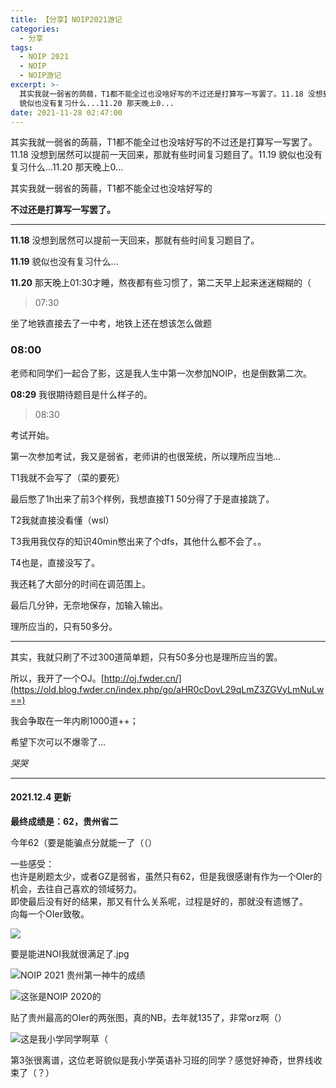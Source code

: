 ```yaml
---
title: 【分享】NOIP2021游记
categories:
  - 分享
tags:
  - NOIP 2021
  - NOIP
  - NOIP游记
excerpt: >-
  其实我就一弱省的蒟蒻，T1都不能全过也没啥好写的不过还是打算写一写罢了。11.18 没想到居然可以提前一天回来，那就有些时间复习题目了。11.19
  貌似也没有复习什么...11.20 那天晚上0...
date: 2021-11-28 02:47:00
---
```


其实我就一弱省的蒟蒻，T1都不能全过也没啥好写的不过还是打算写一写罢了。11.18 没想到居然可以提前一天回来，那就有些时间复习题目了。11.19 貌似也没有复习什么...11.20 那天晚上0...
<!-- more -->
其实我就一弱省的蒟蒻，T1都不能全过也没啥好写的

**不过还是打算写一写罢了。**

* * *

**11.18** 没想到居然可以提前一天回来，那就有些时间复习题目了。

**11.19** 貌似也没有复习什么...

**11.20** 那天晚上01:30才睡，熬夜都有些习惯了，第二天早上起来迷迷糊糊的（

> 07:30

坐了地铁直接去了一中考，地铁上还在想该怎么做题

### 08:00

老师和同学们一起合了影，这是我人生中第一次参加NOIP，也是倒数第二次。

**08:29** 我很期待题目是什么样子的。

> 08:30

考试开始。

第一次参加考试，我又是弱省，老师讲的也很笼统，所以理所应当地...

T1我就不会写了（菜的要死）

最后憋了1h出来了前3个样例，我想直接T1 50分得了于是直接跳了。

T2我就直接没看懂（wsl）

T3我用我仅存的知识40min憋出来了个dfs，其他什么都不会了。。

T4也是，直接没写了。

我还耗了大部分的时间在调范围上。

最后几分钟，无奈地保存，加输入输出。

理所应当的，只有50多分。

* * *

其实，我就只刷了不过300道简单题，只有50多分也是理所应当的罢。

所以，我开了一个OJ。[http://oj.fwder.cn/](https://old.blog.fwder.cn/index.php/go/aHR0cDovL29qLmZ3ZGVyLmNuLw==)

我会争取在一年内刷1000道++；

希望下次可以不爆零了...

_哭哭_

* * *

#### 2021.12.4 更新

**最终成绩是：62，贵州省二**

今年62（要是能骗点分就能一了（（）

一些感受：  
也许是刷题太少，或者GZ是弱省，虽然只有62，但是我很感谢有作为一个OIer的机会，去往自己喜欢的领域努力。  
即使最后没有好的结果，那又有什么关系呢，过程是好的，那就没有遗憾了。  
向每一个OIer致敬。

![](https://old.blog.fwder.cn/usr/uploads/2021/12/3765575544.png)

要是能进NOI我就很满足了.jpg

![NOIP 2021 贵州第一神牛的成绩](https://old.blog.fwder.cn/usr/uploads/2021/12/116997034.jpg "NOIP 2021 贵州第一神牛的成绩")

![这张是NOIP 2020的](https://old.blog.fwder.cn/usr/uploads/2021/12/2615552378.jpg "这张是NOIP 2020的")

贴了贵州最高的OIer的两张图，真的NB，去年就135了，非常orz啊（）

![这是我小学同学啊草（](https://old.blog.fwder.cn/usr/uploads/2021/12/3317877754.jpg "这是我小学同学啊草（")

第3张很离谱，这位老哥貌似是我小学英语补习班的同学？感觉好神奇，世界线收束了（？）